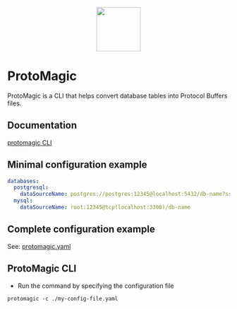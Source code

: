 <p align="center"><a href="https://github.com/toolsascode/protomagic"><image src="./assets/protomagic.png" style="width: 100px;"></a></p>

# ProtoMagic
ProtoMagic is a CLI that helps convert database tables into Protocol Buffers files.

## Documentation
[protomagic CLI](./docs/protomagic.md)

## Minimal configuration example
```yaml
databases:
  postgresql:
    dataSourceName: postgres://postgres:12345@localhost:5432/db-name?sslmode=disable
  mysql:
    dataSourceName: root:12345@tcp(localhost:3306)/db-name

```

## Complete configuration example

See: [protomagic.yaml](./example/configs/.protomagic.yaml)

## ProtoMagic CLI
- Run the command by specifying the configuration file

```shell
protomagic -c ./my-config-file.yaml
```